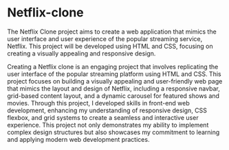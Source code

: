 # Netflix-clone
The Netflix Clone project aims to create a web application that mimics the user interface and user experience of the popular streaming service, Netflix. This project will be developed using HTML and CSS, focusing on creating a visually appealing and responsive design. 

Creating a Netflix clone is an engaging project that involves replicating the user interface of the popular streaming platform using HTML and CSS. This project focuses on building a visually appealing and user-friendly web page that mimics the layout and design of Netflix, including a responsive navbar, grid-based content layout, and a dynamic carousel for featured shows and movies. Through this project, I developed skills in front-end web development, enhancing my understanding of responsive design, CSS flexbox, and grid systems to create a seamless and interactive user experience. This project not only demonstrates my ability to implement complex design structures but also showcases my commitment to learning and applying modern web development practices.

